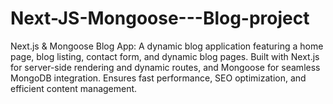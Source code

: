 # Next-JS-Mongoose---Blog-project
Next.js &amp; Mongoose Blog App: A dynamic blog application featuring a home page, blog listing, contact form, and dynamic blog pages. Built with Next.js for server-side rendering and dynamic routes, and Mongoose for seamless MongoDB integration. Ensures fast performance, SEO optimization, and efficient content management.
